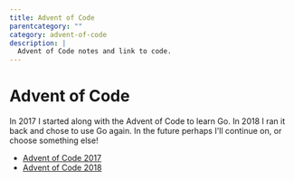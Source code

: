 ```yaml
---
title: Advent of Code
parentcategory: ""
category: advent-of-code
description: |
  Advent of Code notes and link to code.
---
```

# Advent of Code

In 2017 I started along with the Advent of Code to learn Go. In 2018 I ran it back and chose to use Go again. In the future perhaps I'll continue on, or choose something else!

* [Advent of Code 2017](./2017/index.html)
* [Advent of Code 2018](./2018/index.html)
